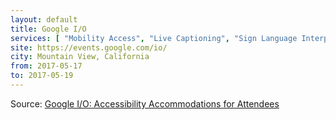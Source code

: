 ```yaml
---
layout: default
title: Google I/O
services: [ "Mobility Access", "Live Captioning", "Sign Language Interpreting on Request", "Service Animals Welcome" ]
site: https://events.google.com/io/
city: Mountain View, California
from: 2017-05-17
to: 2017-05-19
---
```


Source: [Google I/O: Accessibility Accommodations for Attendees](https://events.google.com/io/faq/#accessibility-accommodations-for-attendees)